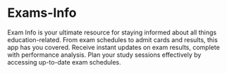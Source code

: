 # Exams-Info
Exam Info is your ultimate resource for staying informed about all things education-related. From exam schedules to admit cards and results, this app has you covered. Receive instant updates on exam results, complete with performance analysis. Plan your study sessions effectively by accessing up-to-date exam schedules. 

